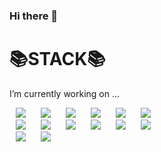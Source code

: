 ### Hi there 👋

<!--
**kim11125/kim11125** is a ✨ _special_ ✨ repository because its `README.md` (this file) appears on your GitHub profile.

Here are some ideas to get you started:

- 🔭 I’m currently working on ...
- 🌱 I’m currently learning ...
- 👯 I’m looking to collaborate on ...
- 🤔 I’m looking for help with ...
- 💬 Ask me about ...
- 📫 How to reach me: ...
- 😄 Pronouns: ...
- ⚡ Fun fact: ...
-->
# :books:STACK:books:
I’m currently working on ...
<div>
  <img src="https://img.shields.io/badge/jquery-1572B6?style=flat-square&logo=jquery&logoColor=white" style="height : auto; margin-left : 10px; margin-right : 10px;"/>
  <img src="https://img.shields.io/badge/HTML5-E34F26?style=flat-square&logo=HTML5&logoColor=white" style="height : auto; margin-left : 10px; margin-right : 10px;"/>
  <img src="https://img.shields.io/badge/CSS3-1572B6?style=flat-square&logo=CSS3&logoColor=white" style="height : auto; margin-left : 10px; margin-right : 10px;"/>
  <img src="https://img.shields.io/badge/Java-007396?style=flat-square&logo=Java&logoColor=white" style="height : auto; margin-left : 10px; margin-right : 10px;"/>
  <img src="https://img.shields.io/badge/JavaScript-F7DF1E?style=flat-square&logo=JavaScript&logoColor=white" style="height : auto; margin-left : 10px; margin-right : 10px;"/>
  <img src="https://img.shields.io/badge/Hibernate-59666C?style=flat-square&logo=Hibernate&logoColor=white" style="height : auto; margin-left : 10px; margin-right : 10px;"/>
</div>
<div>
  <img src="https://img.shields.io/badge/Spring Boot-6DB33F?style=flat-square&logo=Spring Boot&logoColor=white" style="height : auto; margin-left : 10px; margin-right : 10px;"/>
  <img src="https://img.shields.io/badge/Spring Security-6DB33F?style=flat-square&logo=Spring Security&logoColor=white" style="height : auto; margin-left : 10px; margin-right : 10px;"/>
  <img src="https://img.shields.io/badge/Eclipse IDE-2C2255?style=flat-square&logo=Eclipse IDE&logoColor=white" style="height : auto; margin-left : 10px; margin-right : 10px;"/>
  <img src="https://img.shields.io/badge/MariaDB-003545?style=flat-square&logo=MariaDB&logoColor=white" style="height : auto; margin-left : 10px; margin-right : 10px;"/>
  <img src="https://img.shields.io/badge/Red%20Hat-EE0000?style=flat-square&logo=Red%20Hat&logoColor=white" style="height : auto; margin-left : 10px; margin-right : 10px;"/>
  <img src="https://img.shields.io/badge/Amazon%20AWS-232F3E?style=flat-square&logo=Amazon%20AWS&logoColor=white" style="height : auto; margin-left : 10px; margin-right : 10px;"/>
</div>
<div>
  <img src="https://img.shields.io/badge/GitHub-181717?style=flat-square&logo=GitHub&logoColor=white" style="height : auto; margin-left : 10px; margin-right : 10px;"/>
  <img src="https://img.shields.io/badge/Thymeleaf-005F0F?style=flat-square&logo=Thymeleaf&logoColor=white" style="height : auto; margin-left : 10px; margin-right : 10px;"/>
</div>
<br>
